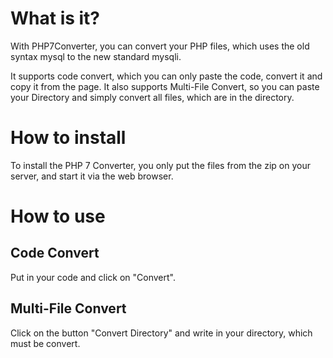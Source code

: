 # What is it?

With PHP7Converter, you can convert your PHP files, which uses the old syntax mysql to the new standard mysqli.

It supports code convert, which you can only paste the code, convert it and copy it from the page. 
It also supports Multi-File Convert, so you can paste your Directory and simply convert all files, which are in the directory.

# How to install

To install the PHP 7 Converter, you only put the files from the zip on your server, and start it via the web browser.

# How to use
## Code Convert
Put in your code and click on "Convert".

## Multi-File Convert
Click on the button "Convert Directory" and write in your directory, which must be convert.
